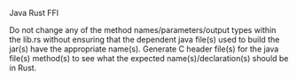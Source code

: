 Java Rust FFI

Do not change any of the method names/parameters/output types within the lib.rs without ensuring that the dependent java file(s) used to build the jar(s) have the appropriate name(s). Generate C header file(s) for the java file(s) method(s) to see what the expected name(s)/declaration(s) should be in Rust.
